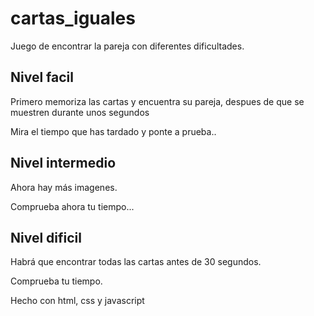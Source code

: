 # cartas_iguales

Juego de encontrar la pareja con diferentes dificultades.

## Nivel facil
Primero memoriza las cartas y encuentra su pareja, despues de que se muestren durante unos segundos

Mira el tiempo que has tardado y ponte a prueba..



## Nivel intermedio
Ahora hay más imagenes.

Comprueba ahora tu tiempo...


## Nivel dificil
Habrá que encontrar todas las cartas antes de 30 segundos.

Comprueba tu tiempo.





Hecho con html, css y javascript
